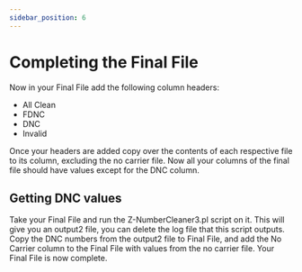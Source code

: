 ```yaml
---
sidebar_position: 6
---
```


# Completing the Final File

Now in your Final File add the following column headers:

- All Clean
- FDNC
- DNC
- Invalid

Once your headers are added copy over the contents of each respective file to its column, excluding the no carrier file. Now all your columns of the final file should have values except for the DNC column.

## Getting DNC values

Take your Final File and run the Z-NumberCleaner3.pl script on it. This will give you an output2 file, you can delete the log file that this script outputs. Copy the DNC numbers from the output2 file to Final File, and add the No Carrier column to the Final File with values from the no carrier file. Your Final File is now complete.
